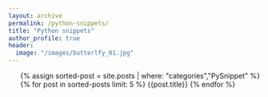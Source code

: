 ```yaml
---
layout: archive
permalink: /python-snippets/
title: "Python snippets"
author_profile: true
header:
  image: "/images/butterlfy_01.jpg"
---
```


<ul>
  {% assign sorted-post = site.posts | where: "categories","PySnippet" %}
  {% for post in sorted-posts limit: 5 %}
    {{post.title}}
  {% endfor %}
</ul>

